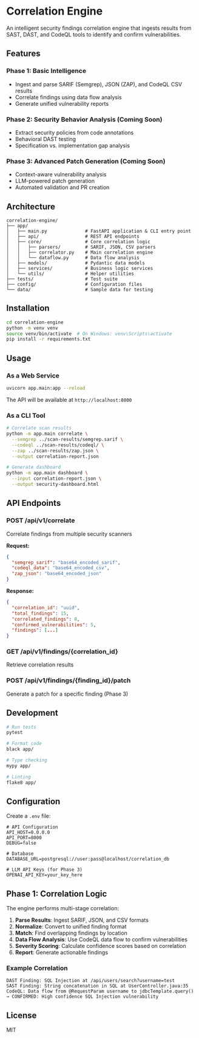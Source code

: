# Correlation Engine

An intelligent security findings correlation engine that ingests results from SAST, DAST, and CodeQL tools to identify and confirm vulnerabilities.

## Features

### Phase 1: Basic Intelligence
- Ingest and parse SARIF (Semgrep), JSON (ZAP), and CodeQL CSV results
- Correlate findings using data flow analysis
- Generate unified vulnerability reports

### Phase 2: Security Behavior Analysis (Coming Soon)
- Extract security policies from code annotations
- Behavioral DAST testing
- Specification vs. implementation gap analysis

### Phase 3: Advanced Patch Generation (Coming Soon)
- Context-aware vulnerability analysis
- LLM-powered patch generation
- Automated validation and PR creation

## Architecture

```
correlation-engine/
├── app/
│   ├── main.py              # FastAPI application & CLI entry point
│   ├── api/                 # REST API endpoints
│   ├── core/                # Core correlation logic
│   │   ├── parsers/         # SARIF, JSON, CSV parsers
│   │   ├── correlator.py    # Main correlation engine
│   │   └── dataflow.py      # Data flow analysis
│   ├── models/              # Pydantic data models
│   ├── services/            # Business logic services
│   └── utils/               # Helper utilities
├── tests/                   # Test suite
├── config/                  # Configuration files
└── data/                    # Sample data for testing
```

## Installation

```bash
cd correlation-engine
python -m venv venv
source venv/bin/activate  # On Windows: venv\Scripts\activate
pip install -r requirements.txt
```

## Usage

### As a Web Service

```bash
uvicorn app.main:app --reload
```

The API will be available at `http://localhost:8000`

### As a CLI Tool

```bash
# Correlate scan results
python -m app.main correlate \
  --semgrep ../scan-results/semgrep.sarif \
  --codeql ../scan-results/codeql/ \
  --zap ../scan-results/zap.json \
  --output correlation-report.json

# Generate dashboard
python -m app.main dashboard \
  --input correlation-report.json \
  --output security-dashboard.html
```

## API Endpoints

### POST /api/v1/correlate
Correlate findings from multiple security scanners

**Request:**
```json
{
  "semgrep_sarif": "base64_encoded_sarif",
  "codeql_data": "base64_encoded_csv",
  "zap_json": "base64_encoded_json"
}
```

**Response:**
```json
{
  "correlation_id": "uuid",
  "total_findings": 15,
  "correlated_findings": 8,
  "confirmed_vulnerabilities": 5,
  "findings": [...]
}
```

### GET /api/v1/findings/{correlation_id}
Retrieve correlation results

### POST /api/v1/findings/{finding_id}/patch
Generate a patch for a specific finding (Phase 3)

## Development

```bash
# Run tests
pytest

# Format code
black app/

# Type checking
mypy app/

# Linting
flake8 app/
```

## Configuration

Create a `.env` file:

```env
# API Configuration
API_HOST=0.0.0.0
API_PORT=8000
DEBUG=false

# Database
DATABASE_URL=postgresql://user:pass@localhost/correlation_db

# LLM API Keys (for Phase 3)
OPENAI_API_KEY=your_key_here
```

## Phase 1: Correlation Logic

The engine performs multi-stage correlation:

1. **Parse Results**: Ingest SARIF, JSON, and CSV formats
2. **Normalize**: Convert to unified finding format
3. **Match**: Find overlapping findings by location
4. **Data Flow Analysis**: Use CodeQL data flow to confirm vulnerabilities
5. **Severity Scoring**: Calculate confidence scores based on correlation
6. **Report**: Generate actionable findings

### Example Correlation

```
DAST Finding: SQL Injection at /api/users/search?username=test
SAST Finding: String concatenation in SQL at UserController.java:35
CodeQL: Data flow from @RequestParam username to jdbcTemplate.query()
→ CONFIRMED: High confidence SQL Injection vulnerability
```

## License

MIT
